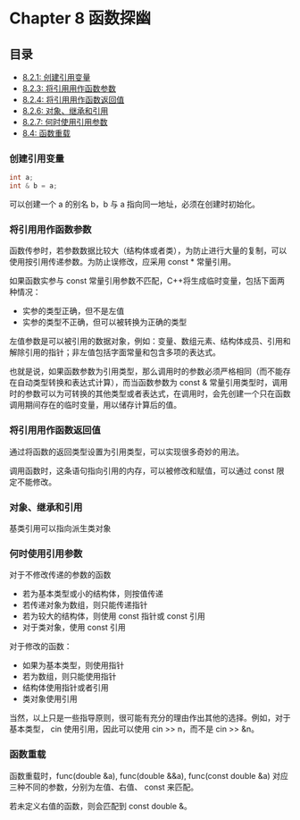 # Chapter 8 函数探幽

## 目录
* [8.2.1: 创建引用变量](#创建引用变量)
* [8.2.3: 将引用用作函数参数](#将引用用作函数参数)
* [8.2.4: 将引用用作函数返回值](#将引用用作函数返回值)
* [8.2.6: 对象、继承和引用](#对象、继承和引用)
* [8.2.7: 何时使用引用参数](#何时使用引用参数)
* [8.4: 函数重载](#函数重载)


### 创建引用变量

```C++
int a;
int & b = a;
```
可以创建一个 a 的别名 b，b 与 a 指向同一地址，必须在创建时初始化。


### 将引用用作函数参数

函数传参时，若参数数据比较大（结构体或者类），为防止进行大量的复制，可以使用按引用传递参数。为防止误修改，应采用 const * 常量引用。

如果函数实参与 const 常量引用参数不匹配，C++将生成临时变量，包括下面两种情况：
- 实参的类型正确，但不是左值
- 实参的类型不正确，但可以被转换为正确的类型

左值参数是可以被引用的数据对象，例如：变量、数组元素、结构体成员、引用和解除引用的指针；非左值包括字面常量和包含多项的表达式。

也就是说，如果函数参数为引用类型，那么调用时的参数必须严格相同（而不能存在自动类型转换和表达式计算），而当函数参数为 const & 常量引用类型时，调用时的参数可以为可转换的其他类型或者表达式，在调用时，会先创建一个只在函数调用期间存在的临时变量，用以储存计算后的值。


### 将引用用作函数返回值

通过将函数的返回类型设置为引用类型，可以实现很多奇妙的用法。

调用函数时，这条语句指向引用的内存，可以被修改和赋值，可以通过 const 限定不能修改。


### 对象、继承和引用

基类引用可以指向派生类对象


### 何时使用引用参数

对于不修改传递的参数的函数
- 若为基本类型或小的结构体，则按值传递
- 若传递对象为数组，则只能传递指针
- 若为较大的结构体，则使用 const 指针或 const 引用
- 对于类对象，使用 const 引用

对于修改的函数：
- 如果为基本类型，则使用指针
- 若为数组，则只能使用指针
- 结构体使用指针或者引用
- 类对象使用引用

当然，以上只是一些指导原则，很可能有充分的理由作出其他的选择。例如，对于基本类型， cin 使用引用，因此可以使用 cin >> n，而不是 cin >> &n。


### 函数重载

函数重载时，func(double &a), func(double &&a), func(const double &a) 对应三种不同的参数，分别为左值、右值、 const 来匹配。

若未定义右值的函数，则会匹配到 const double &。

